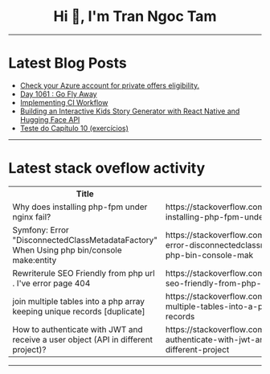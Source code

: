 <h1 align="center">Hi 👋, I'm Tran Ngoc Tam</h1>

---

# Latest Blog Posts 
<!-- BLOG-POST-LIST:START -->
- [Check your Azure account for private offers eligibility.](https://dev.to/nakib_juris/check-your-azure-account-for-private-offers-eligibility-4f1e)
- [Day 1061 : Go Fly Away](https://dev.to/dwane/day-1061-go-fly-away-3hmd)
- [Implementing CI Workflow](https://dev.to/aldrin312/ci-workflow-13m7)
- [Building an Interactive Kids Story Generator with React Native and Hugging Face API](https://dev.to/ajmal_hasan/building-an-interactive-kids-story-generator-with-react-native-and-hugging-face-api-3kk6)
- [Teste do Capítulo 10 &lpar;exercícios&rpar;](https://dev.to/devsjavagirls/teste-do-capitulo-10-exercicios-dg1)
<!-- BLOG-POST-LIST:END -->

---

# Latest stack oveflow activity
<table>
  <tr><th>Title</th><th>Link</th></tr>
  <!-- STACKOVERFLOW:START --><tr><td>Why does installing php-fpm under nginx fail?</td><td>https://stackoverflow.com/questions/79194133/why-does-installing-php-fpm-under-nginx-fail</td></tr><tr><td>Symfony: Error &quot;DisconnectedClassMetadataFactory&quot; When Using php bin/console make:entity</td><td>https://stackoverflow.com/questions/79194117/symfony-error-disconnectedclassmetadatafactory-when-using-php-bin-console-mak</td></tr><tr><td>Rewriterule SEO Friendly from php url . I&#39;ve error page 404</td><td>https://stackoverflow.com/questions/79193901/rewriterule-seo-friendly-from-php-url-ive-error-page-404</td></tr><tr><td>join multiple tables into a php array keeping unique records [duplicate]</td><td>https://stackoverflow.com/questions/79193719/join-multiple-tables-into-a-php-array-keeping-unique-records</td></tr><tr><td>How to authenticate with JWT and receive a user object &lpar;API in different project&rpar;?</td><td>https://stackoverflow.com/questions/79193360/how-to-authenticate-with-jwt-and-receive-a-user-object-api-in-different-project</td></tr><!-- STACKOVERFLOW:END -->
</table>

---



